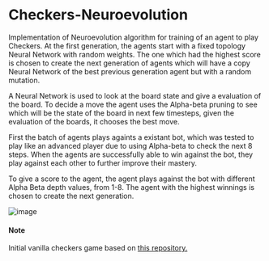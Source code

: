 ﻿# Checkers-Neuroevolution

Implementation of Neuroevolution algorithm for training of an agent to play Checkers.
At the first generation, the agents start with a fixed topology Neural Network with random weights. The one which had the highest score is chosen to create the next generation of agents which will have a copy Neural Network of the best previous generation agent but with a random mutation. 

A Neural Network is used to look at the board state and give a evaluation of the board. To decide a move the agent uses the Alpha-beta pruning to see which will be the state of the board in next few timesteps, given the evaluation of the boards, it chooses the best move.

First the batch of agents plays againts a existant bot, which was tested to play like an advanced player due to using Alpha-beta to check the next 8 steps. When the agents are successfully able to win against the bot, they play against each other to further improve their mastery.

To give a score to the agent, the agent plays against the bot with different Alpha Beta depth values, from 1-8. The agent with the highest winnings is chosen to create the next generation.

![image](https://user-images.githubusercontent.com/5073663/55118646-ea976000-50e6-11e9-8a53-c6c73390923e.png)

#### Note
Initial vanilla checkers game based on [this repository.](https://github.com/AshishPrasad/Checkers)

